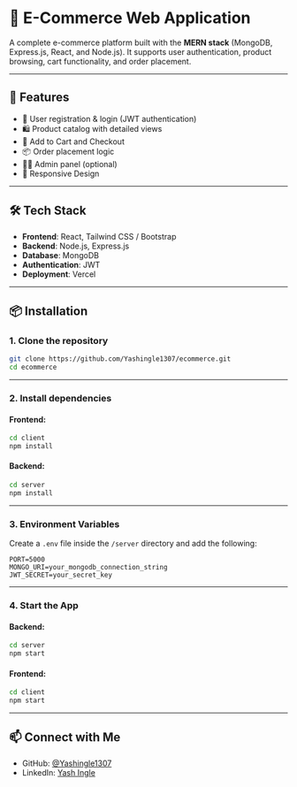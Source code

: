 
# 🛒 E-Commerce Web Application

A complete e-commerce platform built with the **MERN stack** (MongoDB, Express.js, React, and Node.js). It supports user authentication, product browsing, cart functionality, and order placement.

---

## 🚀 Features

- 🔐 User registration & login (JWT authentication)
- 🛍️ Product catalog with detailed views
- 🛒 Add to Cart and Checkout
- 📦 Order placement logic
- 🧑‍💼 Admin panel (optional)
- 📱 Responsive Design

---

## 🛠️ Tech Stack

- **Frontend**: React, Tailwind CSS / Bootstrap
- **Backend**: Node.js, Express.js
- **Database**: MongoDB
- **Authentication**: JWT
- **Deployment**: Vercel

---

## 📦 Installation

### 1. Clone the repository

```bash
git clone https://github.com/Yashingle1307/ecommerce.git
cd ecommerce
```

---

### 2. Install dependencies

#### Frontend:

```bash
cd client
npm install
```

#### Backend:

```bash
cd server
npm install
```

---

### 3. Environment Variables

Create a `.env` file inside the `/server` directory and add the following:

```env
PORT=5000
MONGO_URI=your_mongodb_connection_string
JWT_SECRET=your_secret_key
```

---

### 4. Start the App

#### Backend:

```bash
cd server
npm start
```

#### Frontend:

```bash
cd client
npm start
```

---

## 📫 Connect with Me

- GitHub: [@Yashingle1307](https://github.com/Yashingle1307)
- LinkedIn: [Yash Ingle](https://www.linkedin.com/in/yash-ingle/)
